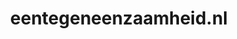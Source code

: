 ---
layout: post
title:  "eentegeneenzaamheid.nl"
internal_url:  "/dutchgov/eentegeneenzaamheid.nl.html"
categories: dutchgov
---